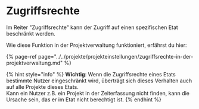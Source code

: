 # Zugriffsrechte

Im Reiter "Zugriffsrechte" kann der Zugriff auf einen spezifischen Etat beschränkt werden.

Wie diese Funktion in der Projektverwaltung funktioniert, erfährst du hier:

{% page-ref page="../../projekte/projekteinstellungen/zugriffsrechte-in-der-projektverwaltung.md" %}

{% hint style="info" %}
**Wichtig**: Wenn die Zugriffsrechte eines Etats bestimmte Nutzer eingeschränkt wird, überträgt sich dieses Verhalten auch auf alle Projekte dieses Etats.  
Kann ein Nutzer z.B. ein Projekt in der Zeiterfassung nicht finden, kann die Ursache sein, das er im Etat nicht berechtigt ist.
{% endhint %}

